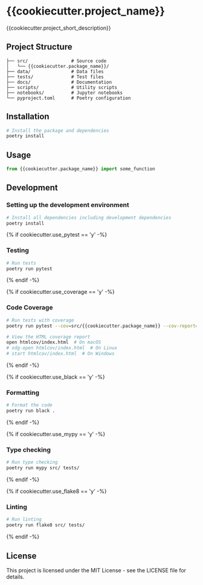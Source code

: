 # {{cookiecutter.project_name}}

{{cookiecutter.project_short_description}}

## Project Structure

```
├── src/                # Source code
│   └── {{cookiecutter.package_name}}/
├── data/               # Data files
├── tests/              # Test files
├── docs/               # Documentation
├── scripts/            # Utility scripts
├── notebooks/          # Jupyter notebooks
└── pyproject.toml      # Poetry configuration
```

## Installation

```bash
# Install the package and dependencies
poetry install
```

## Usage

```python
from {{cookiecutter.package_name}} import some_function
```

## Development

### Setting up the development environment

```bash
# Install all dependencies including development dependencies
poetry install
```

{% if cookiecutter.use_pytest == 'y' -%}
### Testing

```bash
# Run tests
poetry run pytest
```
{% endif -%}

{% if cookiecutter.use_coverage == 'y' -%}
### Code Coverage

```bash
# Run tests with coverage
poetry run pytest --cov=src/{{cookiecutter.package_name}} --cov-report=html

# View the HTML coverage report
open htmlcov/index.html  # On macOS
# xdg-open htmlcov/index.html  # On Linux
# start htmlcov/index.html  # On Windows
```
{% endif -%}

{% if cookiecutter.use_black == 'y' -%}
### Formatting

```bash
# Format the code
poetry run black .
```
{% endif -%}

{% if cookiecutter.use_mypy == 'y' -%}
### Type checking

```bash
# Run type checking
poetry run mypy src/ tests/
```
{% endif -%}

{% if cookiecutter.use_flake8 == 'y' -%}
### Linting

```bash
# Run linting
poetry run flake8 src/ tests/
```
{% endif -%}

## License

This project is licensed under the MIT License - see the LICENSE file for details.
